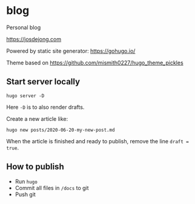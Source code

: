 blog
====

Personal blog

https://josdejong.com

Powered by static site generator: https://gohugo.io/

Theme based on https://github.com/mismith0227/hugo_theme_pickles


## Start server locally

```
hugo server -D
```

Here `-D` is to also render drafts.

Create a new article like:

```
hugo new posts/2020-06-20-my-new-post.md
```

When the article is finished and ready to publish, remove the line `draft = true`.


## How to publish

- Run `hugo`
- Commit all files in `/docs` to git
- Push git
